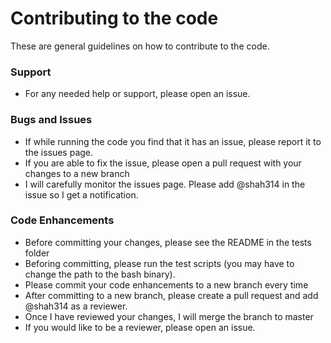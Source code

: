 <h1>Contributing to the code</h1>
These are general guidelines on how to contribute to the code.
<h3>Support</h3>
<ul>
<li>For any needed help or support, please open an issue.</li>
</ul>
<h3>Bugs and Issues</h3>
<ul>
<li>If while running the code you find that it has an issue, please report it to the issues page.</li>
<li>If you are able to fix the issue, please open a pull request with your changes to a new branch</li>
<li>I will carefully monitor the issues page. Please add @shah314 in the issue so I get a notification.</li>
</ul>
<h3>Code Enhancements</h3>
<ul>
<li>Before committing your changes, please see the README in the tests folder</li>
<li>Beforing committing, please run the test scripts (you may have to change the path to the bash binary).
<li>Please commit your code enhancements to a new branch every time</li>
<li>After committing to a new branch, please create a pull request and add @shah314 as a reviewer.</li>
<li>Once I have reviewed your changes, I will merge the branch to master</li>
<li>If you would like to be a reviewer, please open an issue.</li>
</ul>
